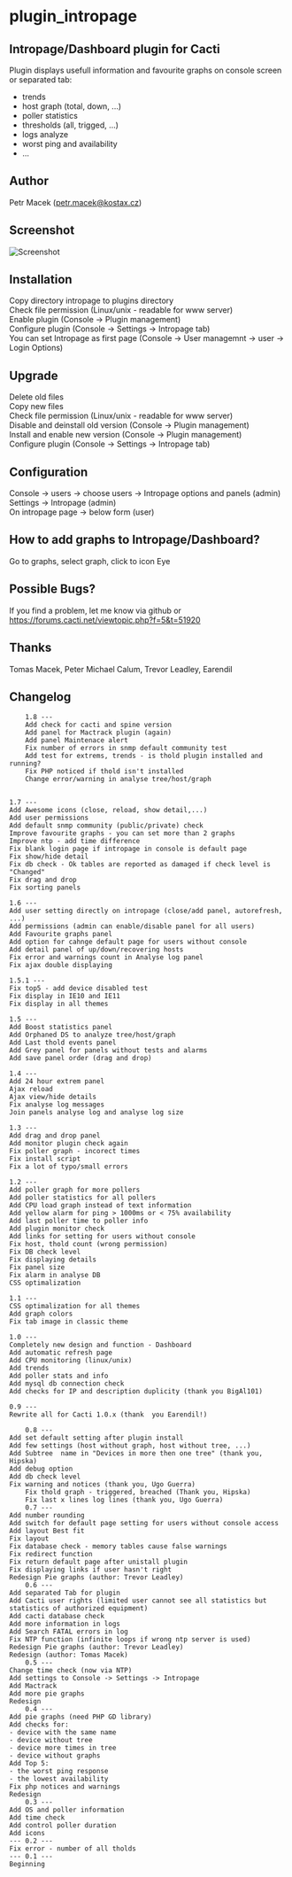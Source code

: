 # plugin_intropage

## Intropage/Dashboard plugin for Cacti
Plugin displays usefull information and favourite graphs on console screen or separated tab:
* trends
* host graph (total, down, ...)
* poller statistics
* thresholds (all, trigged, ...)
* logs analyze
* worst ping and availability
* ...

## Author
Petr Macek (petr.macek@kostax.cz)

## Screenshot
![Screenshot](https://user-images.githubusercontent.com/26485719/41935583-78f73d32-798a-11e8-83f4-768d2e454a79.png)


## Installation
Copy directory intropage to plugins directory <br/>
Check file permission (Linux/unix - readable for www server) <br/>
Enable plugin (Console -> Plugin management) <br/>
Configure plugin (Console -> Settings -> Intropage tab) <br/>
You can set Intropage as first page (Console -> User managemnt -> user -> Login Options)  <br/>

## Upgrade
Delete old files <br/>
Copy new files <br/>
Check file permission (Linux/unix - readable for www server) <br/>
Disable and deinstall old version (Console -> Plugin management)  <br/>
Install and enable new version (Console -> Plugin management)  <br/>
Configure plugin (Console -> Settings -> Intropage tab) <br/>

## Configuration
Console -> users -> choose users -> Intropage options and panels (admin) <br/>
Settings -> Intropage (admin) <br/>
On intropage page -> below form (user) <br/>

## How to add graphs to Intropage/Dashboard?
Go to graphs, select graph, click to icon Eye

## Possible Bugs?
If you find a problem, let me know via github or https://forums.cacti.net/viewtopic.php?f=5&t=51920

## Thanks
Tomas Macek, Peter Michael Calum, Trevor Leadley, Earendil

## Changelog
        1.8 ---
        Add check for cacti and spine version
        Add panel for Mactrack plugin (again)
        Add panel Maintenace alert
        Fix number of errors in snmp default community test
        Add test for extrems, trends - is thold plugin installed and running?
        Fix PHP noticed if thold isn't installed
        Change error/warning in analyse tree/host/graph
        

	1.7 ---
	Add Awesome icons (close, reload, show detail,...)
	Add user permissions 
	Add default snmp community (public/private) check
	Improve favourite graphs - you can set more than 2 graphs
	Improve ntp - add time difference
	Fix blank login page if intropage in console is default page
	Fix show/hide detail
	Fix db check - Ok tables are reported as damaged if check level is "Changed"
	Fix drag and drop
	Fix sorting panels

	1.6 ---
	Add user setting directly on intropage (close/add panel, autorefresh, ...)
	Add permissions (admin can enable/disable panel for all users)
	Add Favourite graphs panel
	Add option for cahnge default page for users without console
	Add detail panel of up/down/recovering hosts
	Fix error and warnings count in Analyse log panel
	Fix ajax double displaying

	1.5.1 ---
	Fix top5 - add device disabled test
	Fix display in IE10 and IE11
	Fix display in all themes

	1.5 ---
	Add Boost statistics panel
	Add Orphaned DS to analyze tree/host/graph
	Add Last thold events panel
	Add Grey panel for panels without tests and alarms
	Add save panel order (drag and drop)

	1.4 ---
	Add 24 hour extrem panel
	Ajax reload
	Ajax view/hide details
	Fix analyse log messages
	Join panels analyse log and analyse log size

	1.3 ---
	Add drag and drop panel
	Add monitor plugin check again
	Fix poller graph - incorect times
	Fix install script 
	Fix a lot of typo/small errors

	1.2 ---
	Add poller graph for more pollers
	Add poller statistics for all pollers
	Add CPU load graph instead of text information
	Add yellow alarm for ping > 1000ms or < 75% availability
	Add last poller time to poller info
	Add plugin monitor check
	Add links for setting for users without console
	Fix host, thold count (wrong permission)
	Fix DB check level
	Fix displaying details
	Fix panel size
	Fix alarm in analyse DB
	CSS optimalization
	
	1.1 ---
	CSS optimalization for all themes
	Add graph colors
	Fix tab image in classic theme

	1.0 ---
	Completely new design and function - Dashboard
	Add automatic refresh page
	Add CPU monitoring (linux/unix)
	Add trends
	Add poller stats and info
	Add mysql db connection check
	Add checks for IP and description duplicity (thank you BigAl101)
	
	0.9 ---
	Rewrite all for Cacti 1.0.x (thank  you Earendil!)

        0.8 ---
	Add set default setting after plugin install
	Add few settings (host without graph, host without tree, ...)
	Add Subtree  name in "Devices in more then one tree" (thank you, Hipska)
	Add debug option
	Add db check level
	Fix warning and notices (thank you, Ugo Guerra)
	    Fix thold graph - triggered, breached (Thank you, Hipska)
	    Fix last x lines log lines (thank you, Ugo Guerra)
        0.7 ---
	Add number rounding
	Add switch for default page setting for users without console access
	Add layout Best fit
	Fix layout 
	Fix database check - memory tables cause false warnings
	Fix redirect function
	Fix return default page after unistall plugin
	Fix displaying links if user hasn't right
	Redesign Pie graphs (author: Trevor Leadley)
        0.6 ---
	Add separated Tab for plugin
	Add Cacti user rights (limited user cannot see all statistics but statistics of authorized equipment)
	Add cacti database check
	Add more information in logs
	Add Search FATAL errors in log  
	Fix NTP function (infinite loops if wrong ntp server is used)
	Redesign Pie graphs (author: Trevor Leadley)
	Redesign (author: Tomas Macek)
        0.5 ---
	Change time check (now via NTP)
	Add settings to Console -> Settings -> Intropage
	Add Mactrack 
	Add more pie graphs
	Redesign
        0.4 ---
	Add pie graphs (need PHP GD library)
	Add checks for:
	- device with the same name
	- device without tree
	- device more times in tree
	- device without graphs
	Add Top 5:
	- the worst ping response
	- the lowest availability
	Fix php notices and warnings
	Redesign
        0.3 ---
	Add OS and poller information
	Add time check
	Add control poller duration
	Add icons
    --- 0.2 ---
	Fix error - number of all tholds
    --- 0.1 ---
	Beginning



